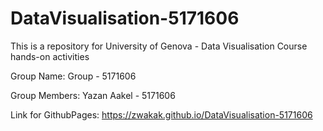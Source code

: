 # DataVisualisation-5171606
This is a repository for University of Genova - Data Visualisation Course hands-on activities

Group Name: Group - 5171606

Group Members: Yazan Aakel - 5171606

Link for GithubPages: https://zwakak.github.io/DataVisualisation-5171606
